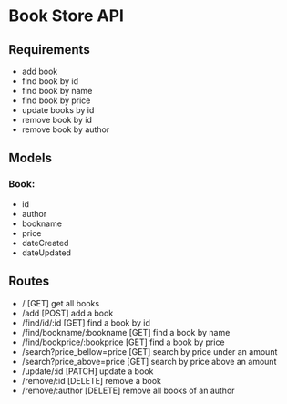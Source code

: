 # Book Store API

## Requirements

- add book
- find book by id
- find book by name
- find book by price
- update books by id
- remove book by id
- remove book by author

## Models

### Book:

- id
- author
- bookname
- price
- dateCreated
- dateUpdated

## Routes

- / [GET] get all books
- /add [POST] add a book
- /find/id/:id [GET] find a book by id
- /find/bookname/:bookname [GET] find a book by name
- /find/bookprice/:bookprice [GET] find a book by price
- /search?price_bellow=price [GET] search by price under an amount
- /search?price_above=price [GET] search by price above an amount
- /update/:id [PATCH] update a book
- /remove/:id [DELETE] remove a book
- /remove/:author [DELETE] remove all books of an author

